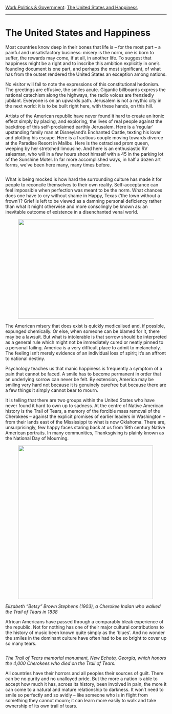[Work:](https://www.theschooloflife.com/thebookoflife/category/work/)[Politics & Government](https://www.theschooloflife.com/thebookoflife/category/work/politics-government/): [The United States and Happiness](https://www.theschooloflife.com/thebookoflife/the-united-states-and-happiness/)

* * *

# The United States and Happiness

Most countries know deep in their bones that life is – for the most part – a painful and unsatisfactory business: misery is the norm, one is born to suffer, the rewards may come, if at all, in another life. To suggest that happiness might be a right and to inscribe this ambition explicitly in one’s founding document is one part, and perhaps the most significant, of what has from the outset rendered the United States an exception among nations.

No visitor will fail to note the expressions of this constitutional hedonism. The greetings are effusive, the smiles acute. Gigantic billboards express the national catechism along the highways, the radio voices are frenziedly jubilant. Everyone is on an upwards path. Jerusalem is not a mythic city in the next world: it is to be built right here, with these hands, on this hill.

Artists of the American republic have never found it hard to create an ironic effect simply by placing, and exploring, the lives of real people against the backdrop of this self-proclaimed earthly Jerusalem. Here is a ‘regular’ upstanding family man at Disneyland’s Enchanted Castle, texting his lover and plotting his escape. Here is a fractious couple moving towards divorce at the Paradise Resort in Malibu. Here is the ostracised prom queen, weeping by her stretched limousine. And here is an enthusiastic RV salesman, who will in a few hours shoot himself with a 45 in the parking lot of the Sunshine Motel. In far more accomplished ways, in half a dozen art forms, we’ve been here many, many times before.

<figure class="aligncenter"><img src="https://lh3.googleusercontent.com/QKEI8rKMqDHpyvpAOU2iXPbj5xJ84CrS2Kyl0kW1nLacjJpV2v27dcBMQwj4THcdmXEhyiOCnPQI99hh-S_0q0sYvPMCPvXQUVNKFQXUlE0XTm2MG5QB5t2pu_vOzWOOBi16Ylvk" alt=""></figure>

What is being mocked is how hard the surrounding culture has made it for people to reconcile themselves to their own reality. Self-acceptance can feel impossible when perfection was meant to be the norm. What chances does one have to cry without shame in Happy, Texas (‘the town without a frown’)? Grief is left to be viewed as a damning personal deficiency rather than what it might otherwise and more consolingly be known as: an inevitable outcome of existence in a disenchanted venal world.

<figure class="aligncenter is-resized"><img src="https://lh3.googleusercontent.com/sSffuUm2bA3IWRjwxUzDnclTJBBwGQhzUZH37ia2W1GgbKKS0_08y4FpcV_R7B0SqWT-p1LlCtDilOjXvp_Li5GzZrQ5n1NCcbzY7d3rZJQ6m1IrMiVyXrqVsjy0ESqOyr5XSdWp" alt="" width="519" height="311"></figure>

The American misery that does exist is quickly medicalised and, if possible, expunged chemically. Or else, when someone can be blamed for it, there may be a lawsuit. But what is intolerable is that sorrow should be interpreted as a general rule which might not be immediately cured or neatly pinned to a personal failing. America is a very difficult place to admit to melancholy. The feeling isn’t merely evidence of an individual loss of spirit; it’s an affront to national destiny.

Psychology teaches us that manic happiness is frequently a symptom of a pain that cannot be faced. A smile has to become permanent in order that an underlying sorrow can never be felt. By extension, America may be smiling very hard not because it is genuinely carefree but because there are a few things it simply cannot bear to mourn.

It is telling that there are two groups within the United States who have never found it hard to own up to sadness. At the centre of Native American history is the Trail of Tears, a memory of the forcible mass removal of the Cherokees – against the explicit promises of earlier leaders in Washington – from their lands east of the Mississippi to what is now Oklahoma. There are, unsurprisingly, few happy faces staring back at us from 19th century Native American portraits. In many communities, Thanksgiving is plainly known as the National Day of Mourning.

<figure class="aligncenter is-resized"><img src="https://lh6.googleusercontent.com/CJtcRwleVG8hCZsyCMeToZob-a7dm-uhHhhYQyrYbbO7rIIH6s5PMoZ8x4_ckx8RuEIDOVR3AqZ0z7sdnvUjZD42wPhNqpjZ8q5Nw2mwQdKIAbIes2s31iS-BZ7--wyP4KWEm7l2" alt="" width="421" height="480"></figure>

_Elizabeth “Betsy” Brown Stephens (1903), a Cherokee Indian who walked the Trail of Tears in 1838_

African Americans have passed through a comparably bleak experience of the republic. Not for nothing has one of their major cultural contributions to the history of music been known quite simply as the ‘blues’. And no wonder the smiles in the dominant culture have often had to be so bright to cover up so many tears.

<figure class="aligncenter"><img src="https://lh5.googleusercontent.com/7iM7HiuwbLHDmNiVZNIGJ0FmqWZt52leI90astk-enVAjhJUJmVS2T9k9XRgf6KDo5K2jouahs5DB8NaugMHCWGFa8csmCBzwrDuvjF46oey8JqK4H4m-EYHUEa0KaE3P9iN7weB" alt=""></figure>

_The Trail of Tears memorial monument, New Echota, Georgia, which honors the 4,000 Cherokees who died on the Trail of Tears._

All countries have their horrors and all peoples their sources of guilt. There can be no purity and no unalloyed pride. But the more a nation is able to accept how much it has, across its history, been involved in pain, the more it can come to a natural and mature relationship to darkness. It won’t need to smile so perfectly and so avidly – like someone who is in flight from something they cannot mourn; it can learn more easily to walk and take ownership of its own trail of tears.
